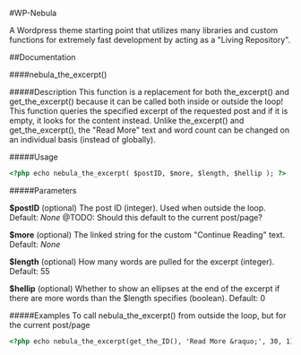#WP-Nebula

A Wordpress theme starting point that utilizes many libraries and custom functions for extremely fast development by acting as a "Living Repository".


##Documentation

####nebula_the_excerpt()

#####Description
This function is a replacement for both the_excerpt() and get_the_excerpt() because it can be called both inside or outside the loop! This function queries the specified excerpt of the requested post and if it is empty, it looks for the content instead. Unlike the_excerpt() and get_the_excerpt(), the "Read More" text and word count can be changed on an individual basis (instead of globally).

#####Usage

```html
<?php echo nebula_the_excerpt( $postID, $more, $length, $hellip ); ?>
```

#####Parameters

**$postID**
(optional) The post ID (integer). Used when outside the loop.
Default: *None* @TODO: Should this default to the current post/page?

**$more**
(optional) The linked string for the custom "Continue Reading" text.
Default: *None*

**$length**
(optional) How many words are pulled for the excerpt (integer).
Default: 55

**$hellip**
(optional) Whether to show an ellipses at the end of the excerpt if there are more words than the $length specifies (boolean).
Default: 0

#####Examples
To call nebula_the_excerpt() from outside the loop, but for the current post/page
```html
<?php echo nebula_the_excerpt(get_the_ID(), 'Read More &raquo;', 30, 1); ?>
```
